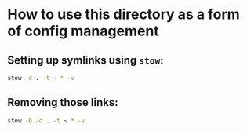 # How to use this directory as a form of config management

## Setting up symlinks using `stow`:
```bash
stow -d . -t ~ * -v
```

## Removing those links:
```bash
stow -D -d . -t ~ * -v
```
